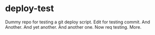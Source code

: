 # deploy-test
Dummy repo for testing a git deploy script.
Edit for testing commit.
And Another.
And yet another.
And another one.
Now req testing.
More.
